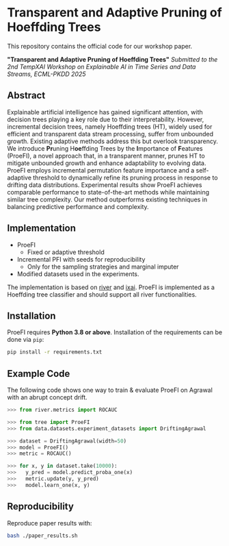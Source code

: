 # Transparent and Adaptive Pruning of Hoeffding Trees

This repository contains the official code for our workshop paper.

**"Transparent and Adaptive Pruning of Hoeffding Trees"**
*Submitted to the 2nd TempXAI Workshop on Explainable AI in Time Series and Data Streams, ECML-PKDD 2025*

## Abstract
Explainable artificial intelligence has gained significant attention, with decision trees playing a key role due to their interpretability. However, incremental decision trees, namely Hoeffding trees (HT), widely used for efficient and transparent data stream processing, suffer from unbounded growth.
Existing adaptive methods address this but overlook transparency.
We introduce **Pr**uning H**oe**ffding Trees by the **I**mportance of **F**eatures (ProeFI), a novel approach that, in a transparent manner, prunes HT to mitigate unbounded growth and enhance adaptability to evolving data.
ProeFI employs incremental permutation feature importance and a self-adaptive threshold to dynamically refine its pruning process in response to drifting data distributions.
Experimental results show ProeFI achieves comparable performance to state-of-the-art methods while maintaining similar tree complexity. Our method outperforms existing techniques in balancing predictive performance and complexity.

## Implementation
- ProeFI
  - Fixed or adaptive threshold
- Incremental PFI with seeds for reproducibility
  - Only for the sampling strategies and marginal imputer
- Modified datasets used in the experiments.

The implementation is based on [river](https://github.com/online-ml/river) and [ixai](https://github.com/mmschlk/iXAI). ProeFI is implemented as a Hoeffding tree classifier and should support all river functionalities.

## Installation
ProeFI requires **Python 3.8 or above**. Installation of the requirements can be done via `pip`:
```sh
pip install -r requirements.txt 
```

## Example Code
The following code shows one way to train & evaluate ProeFI on Agrawal with an abrupt concept drift. 
```python
>>> from river.metrics import ROCAUC

>>> from tree import ProeFI
>>> from data.datasets.experiment_datasets import DriftingAgrawal

>>> dataset = DriftingAgrawal(width=50)
>>> model = ProeFI()
>>> metric = ROCAUC()

>>> for x, y in dataset.take(10000):
>>>   y_pred = model.predict_proba_one(x)
>>>   metric.update(y, y_pred)
>>>   model.learn_one(x, y)
```

## Reproducibility
Reproduce paper results with:
```sh
bash ./paper_results.sh 
```
